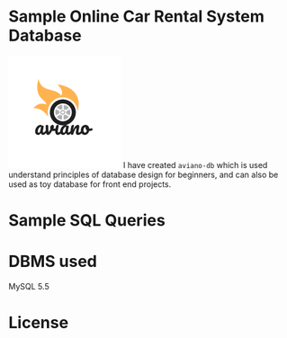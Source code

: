 # Sample Online Car Rental System Database

![aviano logo](logo/aviano-logo.png)
I have created `aviano-db` which is used understand principles of database design for beginners, and can also be used as toy database for front end projects. 





# Sample SQL Queries

# DBMS used
MySQL 5.5

# License